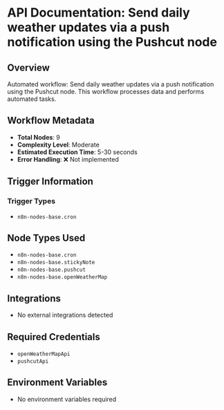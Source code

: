 # API Documentation: Send daily weather updates via a push notification using the Pushcut node

## Overview
Automated workflow: Send daily weather updates via a push notification using the Pushcut node. This workflow processes data and performs automated tasks.

## Workflow Metadata
- **Total Nodes**: 9
- **Complexity Level**: Moderate
- **Estimated Execution Time**: 5-30 seconds
- **Error Handling**: ❌ Not implemented

## Trigger Information
### Trigger Types
- `n8n-nodes-base.cron`

## Node Types Used
- `n8n-nodes-base.cron`
- `n8n-nodes-base.stickyNote`
- `n8n-nodes-base.pushcut`
- `n8n-nodes-base.openWeatherMap`

## Integrations
- No external integrations detected

## Required Credentials
- `openWeatherMapApi`
- `pushcutApi`

## Environment Variables
- No environment variables required
